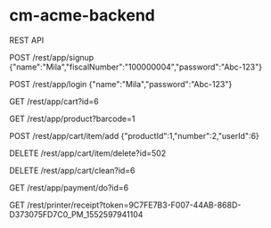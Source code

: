 # cm-acme-backend

REST API

POST /rest/app/signup
{"name":"Mila","fiscalNumber":"100000004","password":"Abc-123"}

POST /rest/app/login
{"name":"Mila","password":"Abc-123"}

GET /rest/app/cart?id=6

GET /rest/app/product?barcode=1

POST /rest/app/cart/item/add
{"productId":1,"number":2,"userId":6}

DELETE /rest/app/cart/item/delete?id=502

DELETE /rest/app/cart/clean?id=6

GET /rest/app/payment/do?id=6

GET /rest/printer/receipt?token=9C7FE7B3-F007-44AB-868D-D373075FD7C0_PM_1552597941104
